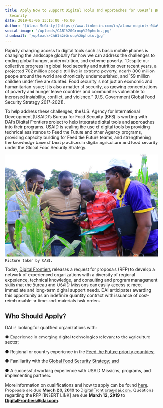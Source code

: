 ```yaml
---
title: Apply Now to Support Digital Tools and Approaches for USAID’s Bureau for Food
  Security
date: 2019-03-06 13:15:00 -05:00
Author: "[Alana McGinty](https://www.linkedin.com/in/alana-mcginty-04a91657/)"
social-image: "/uploads/CABI%20Group%20photo.jpg"
thumbnail: "/uploads/CABI%20Group%20photo.jpg"
---
```


Rapidly changing access to digital tools such as basic mobile phones is changing the landscape globally for how we can address the challenges to ending global hunger, undernutrition, and extreme poverty. “Despite our collective progress in global food security and nutrition over recent years, a projected 702 million people still live in extreme poverty, nearly 800 million people around the world are chronically undernourished, and 159 million children under five are stunted. Food security is not just an economic and humanitarian issue; it is also a matter of security, as growing concentrations of poverty and hunger leave countries and communities vulnerable to increased instability, conflict, and violence.” (U.S. Government Global Food Security Strategy 2017-2021).

To help address these challenges, the U.S. Agency for International Development (USAID)’s Bureau for Food Security (BFS) is working with [DAI’s Digital Frontiers](https://www.dai.com/our-work/projects/worldwide-digital-frontiers-df) project to help integrate digital tools and approaches into their programs. USAID is scaling the use of digital tools by providing technical assistance to Feed the Future and other Agency programs, providing capacity building for Feed the Future teams, and strengthening the knowledge base of best practices in digital agriculture and food security under the Global Food Security Strategy.

![CABI Group photo.jpg](/uploads/CABI%20Group%20photo.jpg)
`Picture taken by CABI.`

Today, [Digital Frontiers](https://www.dai.com/our-work/projects/worldwide-digital-frontiers-df) releases a request for proposals (RFP) to develop a network of experienced organizations with a diversity of regional experience, technical knowledge, and consulting and program management skills that the Bureau and USAID Missions can easily access to meet immediate and long-term digital support needs. DAI anticipates awarding this opportunity as an indefinite quantity contract with issuance of cost-reimbursable or time-and-materials task orders.

## Who Should Apply?

DAI is looking for qualified organizations with:

● Experience in emerging digital technologies relevant to the agriculture sector;

● Regional or country experience in the [Feed the Future priority countries;](https://www.usaid.gov/what-we-do/agriculture-and-food-security/increasing-food-security-through-feed-future)

● Familiarity with the [Global Food Security Strategy; and](https://www.usaid.gov/what-we-do/agriculture-and-food-security/us-government-global-food-security-strategy)

● A successful working experience with USAID Missions, programs, and implementing partners.

More information on qualifications and how to apply can be found [here](https://drive.google.com/file/d/1Atd0tcejz_ZTd4Y-HxAIeX51fGM9BLiB/view?usp=sharing). Proposals are due **March 26, 2019 to** DigitalFrontiers@dai.com. Questions regarding the RFP \[INSERT LINK\] are due **March 12, 2019** to **DigitalFrontiers@dai.com**.